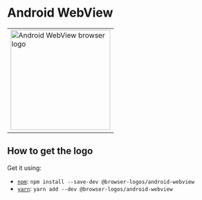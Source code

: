 Android WebView
===============

<!-- markdownlint-disable line-length no-inline-html -->
<table>
    <tr height=240>
        <td>
            <a href="https://github.com/alrra/browser-logos/tree/b508ac33f23c21c9a8ddbf567be8ac2571a16bf4/src/android-webview">
                <img width=230 src="https://raw.githubusercontent.com/alrra/browser-logos/b508ac33f23c21c9a8ddbf567be8ac2571a16bf4/src/android-webview/android-webview_512x512.png" alt="Android WebView browser logo">
            </a>
        </td>
    </tr>
</table>
<!-- markdownlint-enable line-length no-inline-html -->

How to get the logo
-------------------

Get it using:

* [`npm`][npm]: `npm install --save-dev @browser-logos/android-webview`
* [`yarn`][yarn]: `yarn add --dev @browser-logos/android-webview`

<!-- Link labels: -->

[npm]: https://www.npmjs.com/
[yarn]: https://yarnpkg.com/
